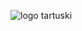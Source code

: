 ![logo tartuski](https://user-images.githubusercontent.com/131199367/233123168-6157a50a-7605-4cf8-a9b2-67efdeebb775.png)
